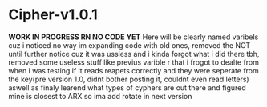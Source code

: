 # Cipher-v1.0.1
**WORK IN PROGRESS RN NO CODE YET**
Here will be clearly named varibels cuz i noticed no way im expanding code with old ones, removed the NOT until further notice cuz it was ussless and i kinda forgot what i did there tbh, removed some useless stuff like previus varible r that i frogot to dealte from when i was testing if it reads reapets correctly and they were seperate from the key(pre version 1.0, didnt bother posting it, couldnt even read letters) aswell as finaly learend what types of cyphers are out there and figured mine is closest to ARX so ima add rotate in next version
